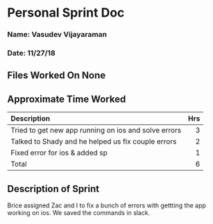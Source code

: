 # Personal Sprint Doc
### Name: Vasudev Vijayaraman
### Date: 11/27/18

## Files Worked On None

## Approximate Time Worked

| Description                                                                               |   Hrs  |
| :---------------------------------------------------------------------------------------- |   ---: |
| Tried to get new app running on ios and solve errors                                      |    3   |
| Talked to Shady and he helped us fix couple errors                                        |    2   |
| Fixed error for ios & added sp                                                            |    1   |
| Total                                                                                     |    6   |


## Description of Sprint
Brice assigned Zac and I to fix a bunch of errors with gettting the app working on ios. We saved the commands in slack.
